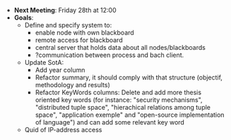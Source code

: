 - **Next Meeting**: Friday 28th at 12:00
- **Goals**:
	- Define and specify system to: 
		- enable node with own blackboard
		- remote access for blackboard
		- central server that holds data about all nodes/blackboards
		- ?communication between process and bach client.
	- Update SotA: 
		- Add year column
		- Refactor summary, it should comply with that structure (objectif, methodology and results)
		- Refactor KeyWords columns: Delete and add more thesis oriented key words (for instance: "security mechanisms", "distributed tuple space", "hierachical relations among tuple space", "application exemple" and "open-source implementation of language") and can add some relevant key word 
	- Quid of IP-address access